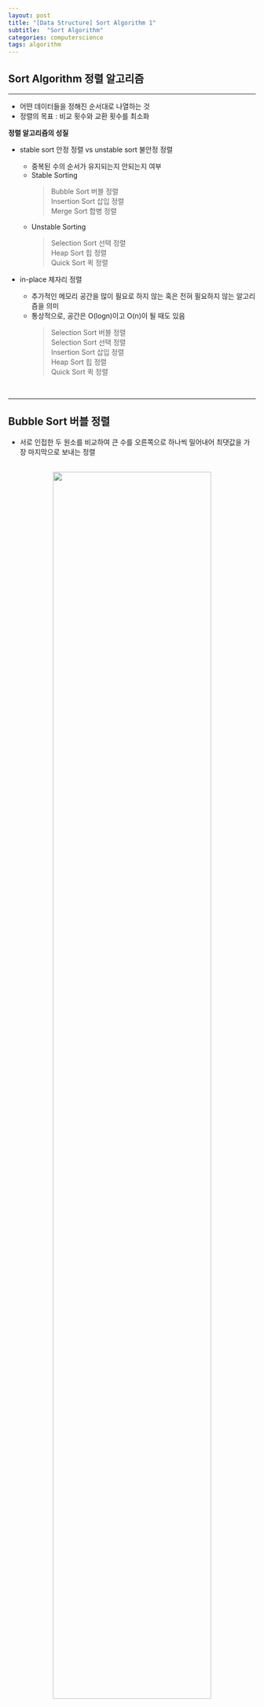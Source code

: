 ```yaml
---
layout: post
title: "[Data Structure] Sort Algorithm 1"
subtitle:  "Sort Algorithm"
categories: computerscience
tags: algorithm
---
```

## Sort Algorithm 정렬 알고리즘
  
----  
  
- 어떤 데이터들을 정해진 순서대로 나열하는 것  
- 정렬의 목표 : 비교 횟수와 교환 횟수를 최소화  
  
**정렬 알고리즘의 성질**  
  
- stable sort 안정 정렬 vs unstable sort 불안정 정렬  
    - 중복된 수의 순서가 유지되는지 안되는지 여부  
    - Stable Sorting  
        > Bubble Sort 버블 정렬  
        > Insertion Sort 삽입 정렬  
        > Merge Sort 합병 정렬  
    - Unstable Sorting  
        > Selection Sort 선택 정렬  
        > Heap Sort 힙 정렬  
        > Quick Sort 퀵 정렬  
  
- in-place 제자리 정렬  
    - 추가적인 메모리 공간을 많이 필요로 하지 않는 혹은 전혀 필요하지 않는 알고리즘을 의미  
    - 통상적으로, 공간은 O(logn)이고 O(n)이 될 때도 있음  
        > Selection Sort 버블 정렬  
        > Selection Sort 선택 정렬  
        > Insertion Sort 삽입 정렬  
        > Heap Sort 힙 정렬  
        > Quick Sort 퀵 정렬  
  
<br>  
  
---  
  
## Bubble Sort 버블 정렬   
  
- 서로 인접한 두 원소를 비교하여 큰 수를 오른쪽으로 하나씩 밀어내어 최댓값을 가장 마지막으로 보내는 정렬  
  
<br>
  
<center><img src="/assets/img/cs_al_210713_1.gif" width="80%" height="80%"></center>  
<center>출처 : https://blog.csdn.net/weixin_42022175/article/details/101203937</center>  
<center> 버블 정렬 동작 모습 </center> 
  
<br>

**동작 원리**  
  
1. n개의 데이터가 있는 리스트의 경우 최대 n-1번 반복  
    - 만약 첫번째 사이클에서 데이터가 한번도 교환 된 적이 없다면 이미 정렬된 상태이므로 더 이상 반복하지 않고 반복문 종료  
2. list[0]과 list[1]을 비교하여 큰 수를 뒤 쪽으로 밀어주는 동작을 list[n-1]까지 반복  
    - 만약 list[x-1]이 list[x]보다 크다면 list[x-1]의 데이터와 list[x]의 데이터를 교환 후 list[x]와 list[x+1]를 비교하는 다음 동작 수행  
    - 만약 list[x-1]이 list[x]보다 작다면 넘어가서 list[x]와 list[x+1]를 비교하는 다음 동작 수행  
3. 모든 비교가 끝났으면 반복문 종료  
  
<br>

```python
def bubblesort(data):
    for index in range(len(data) - 1):
        swap = False
        for index2 in range(len(data) - index - 1):
            if data[index2] > data[index2 + 1]:
                data[index2], data[index2 + 1] = data[index2 + 1], data[index2]
                swap = True
        
        if swap == False:
            break
    return data
```
<center> 버블 정렬을 파이썬으로 구현 </center>
  
<br>  
  
---  
  
## Selection Sort 선택 정렬   
  
- 정렬되지 않은 수들 중에 최솟값을 찾아 앞쪽으로 보내는 정렬  
  
<br>
  
<center><img src="/assets/img/cs_al_210713_2.gif" width="80%" height="80%"></center>  
<center>출처 : https://blog.csdn.net/weixin_42022175/article/details/101203937</center>  
<center> 선택 정렬 동작 모습 </center> 
  
<br>

**동작 원리**  
  
1. n개의 데이터가 있는 리스트의 경우 n-1번 반복  
2. lowest = stand로 놓고 stand부터 n까지 반복  
    - list[losest]의 데이터가 list[n]의 데이터보다 크면 lowest = n  
3. list[lowest]의 데이터와 list[n]의 데이터 교환 후 list[lowest]와 list[n+1]을 비교하는 다음 동작 수행
4. 모든 비교가 끝났으면 반복문 종료  
  
<br>

```python
def selection_sort(data):
    for stand in range(len(data) - 1):
        lowest = stand
        for index in range(stand + 1, len(data)):
            if data[lowest] > data[index]:
                lowest = index
        data[lowest], data[stand] = data[stand], data[lowest]
    return data
```
<center> 선택 정렬을 파이썬으로 구현 </center>
  
<br>  
  
---  
  
## Insertion Sort 삽입 정렬   
  
- 자료 배열의 모든 요소를 앞에서부터 차례대로 이미 정렬된 배열 부분과 비교 하여, 자신의 위치를 찾아 삽입하는 정렬  
  
<br>
  
<center><img src="/assets/img/cs_al_210713_3.gif" width="80%" height="80%"></center>  
<center>출처 : https://blog.csdn.net/weixin_42022175/article/details/101203937</center>  
<center> 삽입 정렬 동작 모습 </center> 
  
<br>

**동작 원리**  
  
1. n개의 데이터가 있는 리스트의 경우 n-1번 반복  
2. list[x]의 데이터를 list[x-1]부터 list[x]의 데이터보다 작은 데이터가 나올 때까지 반복  
    - 만약 list[x]가 list[x-1]보다 작다면 list[x]와 list[x-1] 교환  
    - 만약 list[x]가 list[x-1]보다 크다면 반복을 멈추고 list[x+1]을 비교하는 다음 동작 수행  
4. 모든 비교가 끝났으면 반복문 종료  
  
<br>

```python
def insertion_sort(data):
    for index in range(len(data) - 1):
        for index2 in range(index + 1, 0, -1):
            if data[index2] < data[index2 - 1]:
                data[index2], data[index2 - 1] = data[index2 - 1], data[index2]
            else:
                break
    return data
```
<center> 삽입 정렬을 파이썬으로 구현 </center>
  
<br>
    
----  
  
### 참고  
  
[잔재미코딩](https://www.fun-coding.org/Chapter12-bubblesorting.html)  
[신찬수 교수님 유튜브](https://www.youtube.com/user/cssin829)  
[위키 백과](https://ko.wikipedia.org/wiki/%EC%A0%95%EB%A0%AC_%EC%95%8C%EA%B3%A0%EB%A6%AC%EC%A6%98)  
[Heee's Development Blog](https://gmlwjd9405.github.io/tags#sort)  
  
----  
  

